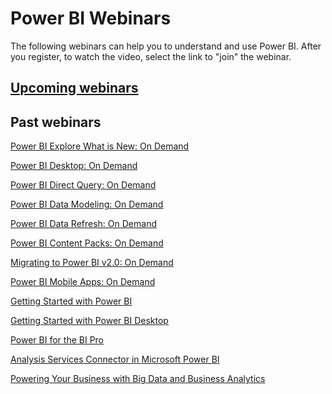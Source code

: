 ﻿<properties
   pageTitle="PBI"
   description="PBI"
   services="powerbi"
   documentationCenter=""
   authors="mihart"
   manager="mblythe"
   editor=""
   tags=""/>

<tags
   ms.service="powerbi"
   ms.devlang="NA"
   ms.topic="article"
   ms.tgt_pltfrm="NA"
   ms.workload="powerbi"
   ms.date="10/14/2015"
   ms.author="mihart"/>

   # Power BI Webinars

The following webinars can help you to understand and use Power BI. After you register, to watch the video, select the link to "join" the webinar.
## [Upcoming webinars](http://blogs.msdn.com/b/powerbi/archive/2015/10/16/webinar-fall-2015-power-bi-webinar-season.aspx)
## Past webinars

[Power BI Explore What is New: On Demand](https://info.microsoft.com/CO-PowerBI-WBNR-FY16-07JUL-GettingStartedwithPowerBI-2-Register.html?ls=JenUnderwood)

[Power BI Desktop: On Demand](https://info.microsoft.com/CO-PowerBI-WBNR-FY16-27Aug15-DeepDiveCreatingReportswithPowerBIDesktop-Register.html)

[Power BI Direct Query: On Demand](https://info.microsoft.com/CO-PowerBI-WBNR-FY16-27Aug15-DeepDiveContentPacks-Register.html)

[Power BI Data Modeling: On Demand](https://info.microsoft.com/CO-PowerBI-WBNR-FY16-10Sep15-ModelingPowerBIDesktop-Register.html)

[Power BI Data Refresh: On Demand](https://info.microsoft.com/CO-PowerBI-WBNR-FY16-24Sep15-RefreshPowerBIPersonalGateway-Register.html)

[Power BI Content Packs: On Demand](https://info.microsoft.com/CO-PowerBI-WBNR-FY16-17Sep15-OrganizationalContentPacks-Register.html)

[Migrating to Power BI v2.0: On Demand ](https://info.microsoft.com/CO-PowerBI-WBNR-FY16-16SEp15-MigratingPowerBIOffice365toPowerBIExperience-Register.html)

[Power BI Mobile Apps: On Demand ](https://info.microsoft.com/CO-PowerBI-WBNR-FY16-08Oct15-PowerBIMobile-Register.html)

[Getting Started with Power BI](http://w.on24.com/r.htm?e=962188&amp;s=1&amp;k=64B23C31A95E0389C878DA4F0B3395D8&amp;partnerref=PBIcom)

[Getting Started with Power BI Desktop](http://w.on24.com/r.htm?e=966240&amp;s=1&amp;k=BF7E605ACE81A7E3E9F21024D9CAA881&amp;partnerref=PBIcom)

[Power BI for the BI Pro](http://w.on24.com/r.htm?e=962016&amp;s=1&amp;k=C884EE5DDACA36C140C527A56281C23C&amp;partnerref=PBIcom)

[Analysis Services Connector in Microsoft Power BI](http://w.on24.com/r.htm?e=947767&s=1&k=3D199B4D73D941F188EFFDEEE0B483DB&partnerref=PBIcom)

[Powering Your Business with Big Data and Business Analytics](http://w.on24.com/r.htm?e=910765&s=1&k=6660F15722BD9D2702F7EB4047AAB139&partnerref=PBIcom)
